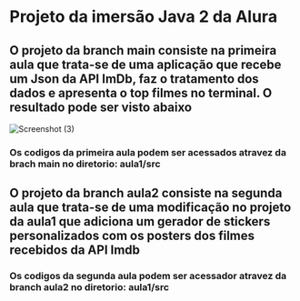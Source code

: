 # Projeto da imersão Java 2 da Alura

## O projeto da branch main consiste na primeira aula que trata-se de uma aplicação que recebe um Json da API ImDb, faz o tratamento dos dados e apresenta o top filmes no terminal. O resultado pode ser visto abaixo

![Screenshot (3)](https://user-images.githubusercontent.com/86541146/228379021-0b6ac76d-3575-4d09-9ca0-653f88ec8073.png)

### Os codigos da primeira aula podem ser acessados atravez da brach main no diretorio: aula1/src

## O projeto da branch aula2 consiste na segunda aula que trata-se de uma modificação no projeto da aula1 que adiciona um gerador de stickers personalizados com os posters dos filmes recebidos da API Imdb

### Os codigos da segunda aula podem ser acessador atravez da branch aula2 no diretorio: aula1/src


